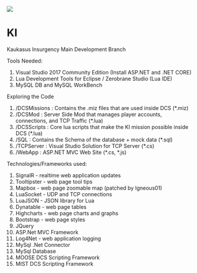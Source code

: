 <a href='http://158.69.193.117:8080/job/KI-Test-DCS/'><img src='http://158.69.193.117:8080/job/KI-Test-DCS/badge/icon'></a>

# KI
Kaukasus Insurgency Main Development Branch

Tools Needed:

1. Visual Studio 2017 Community Edition (Install ASP.NET and .NET CORE)
2. Lua Development Tools for Eclipse / Zerobrane Studio (Lua IDE)
3. MySQL DB and MySQL WorkBench

Exploring the Code

1. /DCSMissions : Contains the .miz files that are used inside DCS (*.miz)
2. /DCSMod      : Server Side Mod that manages player accounts, connections, and TCP Traffic (*.lua)
3. /DCSScripts  : Core lua scripts that make the KI mission possible inside DCS (*.lua)
4. /SQL         : Contains the Schema of the database + mock data (*.sql)
5. /TCPServer   : Visual Studio Solution for TCP Server (*.cs)
6. /WebApp      : ASP.NET MVC Web Site (*.cs, *.js)

Technologies/Frameworks used:

1. SignalR - realtime web application updates
2. Tooltipster - web page tool tips
3. Mapbox - web page zoomable map (patched by Igneous01)
4. LuaSocket - UDP and TCP connections
5. LuaJSON - JSON library for Lua
6. Dynatable - web page tables
7. Highcharts - web page charts and graphs
8. Bootstrap - web page styles
9. JQuery
10. ASP.Net MVC Framework
11. Log4Net - web application logging
12. MySql .Net Connector
13. MySql Database
14. MOOSE DCS Scripting Framework
15. MIST DCS Scripting Framework
